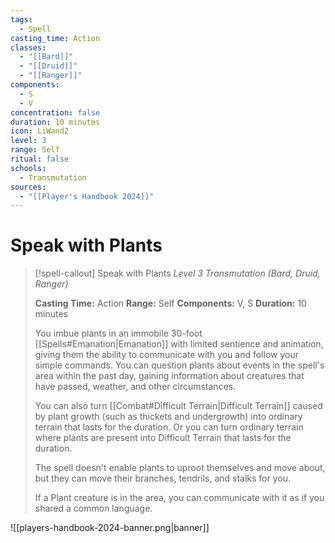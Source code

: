 ```yaml
---
tags:
  - Spell
casting_time: Action
classes:
  - "[[Bard]]"
  - "[[Druid]]"
  - "[[Ranger]]"
components:
  - S
  - V
concentration: false
duration: 10 minutes
icon: LiWand2
level: 3
range: Self
ritual: false
schools:
  - Transmutation
sources:
  - "[[Player's Handbook 2024]]"
---
```


# Speak with Plants

>[!spell-callout] Speak with Plants
>_Level 3 Transmutation (Bard, Druid, Ranger)_
>
>**Casting Time:** Action
>**Range:** Self
>**Components:** V, S
>**Duration:** 10 minutes
>
>You imbue plants in an immobile 30-foot [[Spells#Emanation\|Emanation]] with limited sentience and animation, giving them the ability to communicate with you and follow your simple commands. You can question plants about events in the spell's area within the past day, gaining information about creatures that have passed, weather, and other circumstances.
>
>You can also turn [[Combat#Difficult Terrain\|Difficult Terrain]] caused by plant growth (such as thickets and undergrowth) into ordinary terrain that lasts for the duration. Or you can turn ordinary terrain where plants are present into Difficult Terrain that lasts for the duration.
>
>The spell doesn't enable plants to uproot themselves and move about, but they can move their branches, tendrils, and stalks for you.
>
>If a Plant creature is in the area, you can communicate with it as if you shared a common language.


![[players-handbook-2024-banner.png|banner]]
